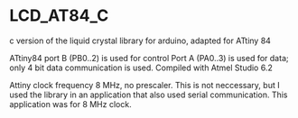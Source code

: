 # LCD_AT84_C
c version of the liquid crystal library for arduino, adapted for ATtiny 84

ATtiny84 port B (PB0..2) is used for control
Port A (PA0..3) is used for data; only 4 bit data communication is used.
Compiled with Atmel Studio 6.2

Attiny clock frequency 8 MHz, no prescaler.
This is not neccessary, but I used the library in an application that also used serial communication. This application was for 8 MHz clock.
